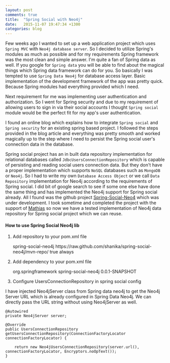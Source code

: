 ```yaml
---
layout: post
comments: true
title:  "Spring Social with Neo4j"
date:   2015-11-07 19:47:34 +1300
categories: blog
---
```


Few weeks ago I wanted to set up a web application project which uses `Spring MVC` with `Neo4j database server`. So I decided to utilize Spring's modules as much as possible and for my requirements Spring framework was the most clean and simple answer. I'm quite a fan of Spring data as well. If you google for `Spring data` you will be able to find about the magical things which Spring data framework can do for you. So basically I was tempted to use `Spring Data Neo4j` for database access layer. Basic implementation of the development framework of the app was pretty quick. Because Spring modules had everything provided which I need.

Next requirement for me was implementing user authentication and authorization. So I went for Spring security and due to my requirement of allowing users to sign in via their social accounts I thought `Spring social` module would be the perfect fit for my app's user authentication.   

I found an online blog which explains how to integrate `Spring social` and `Spring security` for an existing spring based project. I followed the steps provided in the blog article and everything was pretty smooth and worked magically up to the step where I need to persist the Spring social user's connection data in the database.

Spring social project has an in built data repository implementation for relational databases called `JdbcUsersConnectionRepository` which is capable of persisting and reading social users connection data. But they don't have a proper implementation which supports `NoSQL` databases such as `MongoDB` or `Neo4j`. So I had to write my own `Database Access Object` or we call `Data Repository` implementation for Neo4j according to the requirements of Spring social. I did bit of google search to see if some one else have done the same thing and has implemented the Neo4j support for Spring social already. All I found was the github project [Spring-Social-Neo4](https://github.com/maciossek/spring-social-neo4j) which was under development. I took sometime and completed the project with the support of [Mathias](https://github.com/maciossek) so now we have a tested implementation of Neo4j data repository for Spring social project which we can reuse.

#### How to use Spring Social Neo4j lib

1) Add repository to your pom.xml file
    
    <repositories>
        <repository>
            <id>spring-social-neo4j</id>
            <url>https://raw.github.com/shanika/spring-social-neo4j/mvn-repo/</url>
            <snapshots>
                <enabled>true</enabled>
                <updatePolicy>always</updatePolicy>
            </snapshots>
        </repository>
    </repositories>

2) Add dependency to your pom.xml file 
    
    <dependency>
        <groupId>org.springframework</groupId>
        <artifactId>spring-social-neo4j</artifactId>
        <version>0.0.1-SNAPSHOT</version>
    </dependency>

3) Configure UsersConnectionRepository in spring social config

  I have injected Neo4jServer class from Spring data neo4j to get the Neo4j Server URL which is already configured in Spring Data Neo4j. We can directly pass the URL string without using Neo4jServer as well. 

    @Autowired
    private Neo4jServer server;
    
    @Override
    public UsersConnectionRepository getUsersConnectionRepository(ConnectionFactoryLocator connectionFactoryLocator) {

        return new Neo4jUsersConnectionRepository(server.url(), connectionFactoryLocator, Encryptors.noOpText());
    } 
    